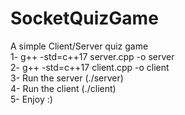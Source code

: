 # SocketQuizGame
A simple Client/Server quiz game <br>
1- g++ -std=c++17 server.cpp -o server <br>
2- g++ -std=c++17 client.cpp -o client <br>
3- Run the server (./server) <br>
4- Run the client (./client) <br>
5- Enjoy :) <br>
